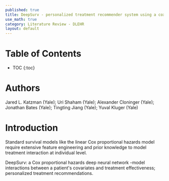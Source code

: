 ```yaml
---
published: true
title: DeepSurv - personalized treatment recommender system using a cox proportional hazards deep neural network
use_math: true
category: Literature Review - DLEHR
layout: default
---
```


# Table of Contents

* TOC
{:toc}

# Authors

Jared L. Katzman (Yale); Uri Shaham (Yale); Alexander Cloninger (Yale); Jonathan Bates (Yale); Tingting Jiang (Yale); Yuval Kluger (Yale)


# Introduction

Standard survival models like the linear Cox proportional hazards model require extensive feature engineering and prior knowledge to model treatment interaction at individual level.

DeepSurv: a Cox proportional hazards deep neural network
-model interactions between a patient's covariates and treatment effectiveness; personalized treatment recommendations.


